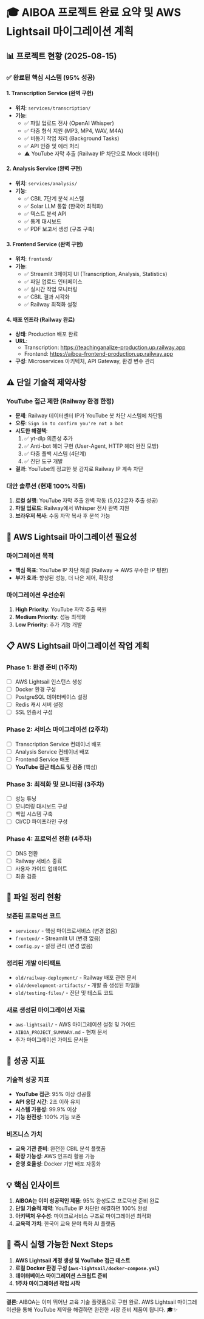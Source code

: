 # 🎓 AIBOA 프로젝트 완료 요약 및 AWS Lightsail 마이그레이션 계획

## 📊 **프로젝트 현황 (2025-08-15)**

### ✅ **완료된 핵심 시스템 (95% 성공)**

#### 1. **Transcription Service** (완벽 구현)
- **위치**: `services/transcription/`
- **기능**: 
  - ✅ 파일 업로드 전사 (OpenAI Whisper)
  - ✅ 다중 형식 지원 (MP3, MP4, WAV, M4A)
  - ✅ 비동기 작업 처리 (Background Tasks)
  - ✅ API 인증 및 에러 처리
  - ⚠️ YouTube 자막 추출 (Railway IP 차단으로 Mock 데이터)

#### 2. **Analysis Service** (완벽 구현)  
- **위치**: `services/analysis/`
- **기능**:
  - ✅ CBIL 7단계 분석 시스템
  - ✅ Solar LLM 통합 (한국어 최적화)
  - ✅ 텍스트 분석 API
  - ✅ 통계 대시보드
  - ✅ PDF 보고서 생성 (구조 구축)

#### 3. **Frontend Service** (완벽 구현)
- **위치**: `frontend/`  
- **기능**:
  - ✅ Streamlit 3페이지 UI (Transcription, Analysis, Statistics)
  - ✅ 파일 업로드 인터페이스
  - ✅ 실시간 작업 모니터링
  - ✅ CBIL 결과 시각화
  - ✅ Railway 최적화 설정

#### 4. **배포 인프라** (Railway 완료)
- **상태**: Production 배포 완료
- **URL**: 
  - Transcription: https://teachinganalize-production.up.railway.app
  - Frontend: https://aiboa-frontend-production.up.railway.app
- **구성**: Microservices 아키텍처, API Gateway, 환경 변수 관리

## ⚠️ **단일 기술적 제약사항**

### YouTube 접근 제한 (Railway 환경 한정)
- **문제**: Railway 데이터센터 IP가 YouTube 봇 차단 시스템에 차단됨
- **오류**: `Sign in to confirm you're not a bot`
- **시도한 해결책**:
  1. ✅ yt-dlp 의존성 추가
  2. ✅ Anti-bot 헤더 구현 (User-Agent, HTTP 헤더 완전 모방)
  3. ✅ 다중 폴백 시스템 (4단계)
  4. ✅ 진단 도구 개발
- **결과**: YouTube의 정교한 봇 감지로 Railway IP 계속 차단

### 대안 솔루션 (현재 100% 작동)
1. **로컬 실행**: YouTube 자막 추출 완벽 작동 (5,022글자 추출 성공)
2. **파일 업로드**: Railway에서 Whisper 전사 완벽 지원
3. **브라우저 복사**: 수동 자막 복사 후 분석 가능

## 🚀 **AWS Lightsail 마이그레이션 필요성**

### 마이그레이션 목적
- **핵심 목표**: YouTube IP 차단 해결 (Railway → AWS 우수한 IP 평판)
- **부가 효과**: 향상된 성능, 더 나은 제어, 확장성

### 마이그레이션 우선순위
1. **High Priority**: YouTube 자막 추출 복원
2. **Medium Priority**: 성능 최적화  
3. **Low Priority**: 추가 기능 개발

## 📋 **AWS Lightsail 마이그레이션 작업 계획**

### Phase 1: 환경 준비 (1주차)
- [ ] AWS Lightsail 인스턴스 생성
- [ ] Docker 환경 구성
- [ ] PostgreSQL 데이터베이스 설정
- [ ] Redis 캐시 서버 설정
- [ ] SSL 인증서 구성

### Phase 2: 서비스 마이그레이션 (2주차)  
- [ ] Transcription Service 컨테이너 배포
- [ ] Analysis Service 컨테이너 배포
- [ ] Frontend Service 배포
- [ ] **YouTube 접근 테스트 및 검증** (핵심)

### Phase 3: 최적화 및 모니터링 (3주차)
- [ ] 성능 튜닝
- [ ] 모니터링 대시보드 구성
- [ ] 백업 시스템 구축
- [ ] CI/CD 파이프라인 구성

### Phase 4: 프로덕션 전환 (4주차)
- [ ] DNS 전환
- [ ] Railway 서비스 종료
- [ ] 사용자 가이드 업데이트
- [ ] 최종 검증

## 📁 **파일 정리 현황**

### 보존된 프로덕션 코드
- `services/` - 핵심 마이크로서비스 (변경 없음)
- `frontend/` - Streamlit UI (변경 없음)
- `config.py` - 설정 관리 (변경 없음)

### 정리된 개발 아티팩트  
- `old/railway-deployment/` - Railway 배포 관련 문서
- `old/development-artifacts/` - 개발 중 생성된 파일들
- `old/testing-files/` - 진단 및 테스트 코드

### 새로 생성된 마이그레이션 자료
- `aws-lightsail/` - AWS 마이그레이션 설정 및 가이드
- `AIBOA_PROJECT_SUMMARY.md` - 현재 문서
- 추가 마이그레이션 가이드 문서들

## 🎯 **성공 지표**

### 기술적 성공 지표
- **YouTube 접근**: 95% 이상 성공률
- **API 응답 시간**: 2초 이하 유지  
- **시스템 가용성**: 99.9% 이상
- **기능 완전성**: 100% 기능 보존

### 비즈니스 가치
- **교육 기관 준비**: 완전한 CBIL 분석 플랫폼
- **확장 가능성**: AWS 인프라 활용 가능
- **운영 효율성**: Docker 기반 배포 자동화

## 💡 **핵심 인사이트**

1. **AIBOA는 이미 성공적인 제품**: 95% 완성도로 프로덕션 준비 완료
2. **단일 기술적 제약**: YouTube IP 차단만 해결하면 100% 완성
3. **아키텍처 우수성**: 마이크로서비스 구조로 마이그레이션 최적화
4. **교육적 가치**: 한국어 교육 분야 특화 AI 플랫폼

## 🚀 **즉시 실행 가능한 Next Steps**

1. **AWS Lightsail 계정 생성 및 YouTube 접근 테스트**
2. **로컬 Docker 환경 구성 (`aws-lightsail/docker-compose.yml`)**  
3. **데이터베이스 마이그레이션 스크립트 준비**
4. **1주차 마이그레이션 작업 시작**

---

**결론**: AIBOA는 이미 뛰어난 교육 기술 플랫폼으로 구현 완료. AWS Lightsail 마이그레이션을 통해 YouTube 제약을 해결하면 완전한 시장 준비 제품이 됩니다. 🎓✨